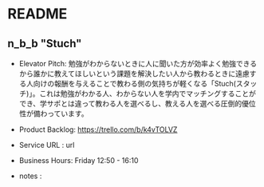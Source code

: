 # README

## n_b_b "Stuch"
* Elevator Pitch: 勉強がわからないときに人に聞いた方が効率よく勉強できるから誰かに教えてほしいという課題を解決したい人から教わるときに遠慮する人向けの報酬を与えることで教わる側の気持ちが軽くなる「Stuch(スタッチ)」。これは勉強がわかる人、わからない人を学内でマッチングすることができ、学サポとは違って教わる人を選べるし、教える人を選べる圧倒的優位性が備わっています。

* Product Backlog: https://trello.com/b/k4vTOLVZ
* Service URL : url
* Business Hours: Friday 12:50 - 16:10
* notes :

